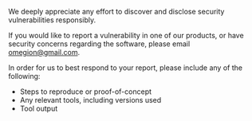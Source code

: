 We deeply appreciate any effort to discover and disclose security vulnerabilities responsibly.

If you would like to report a vulnerability in one of our products, or have security concerns regarding the software, 
please email [omegion@gmail.com](mailto:omegion@gmail.com).

In order for us to best respond to your report, please include any of the following:

* Steps to reproduce or proof-of-concept
* Any relevant tools, including versions used
* Tool output
